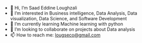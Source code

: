 - 👋 Hi, I’m Saad Eddine Loughzali
- 👀 I’m interested in Business intelligence, Data Analysis, Data visualization, Data Science, and Software Development
- 🌱 I’m currently learning Machine learning with python
- 💞️ I’m looking to collaborate on projects about Data analysis
- 📫 How to reach me: lougseco@gmail.com

<!---
LougSE/LougSE is a ✨ special ✨ repository because its `README.md` (this file) appears on your GitHub profile.
You can click the Preview link to take a look at your changes.
--->
